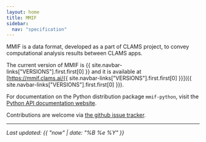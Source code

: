 ```yaml
---
layout: home
title: MMIF
sidebar:
  nav: "specification"
---
```


MMIF is a data format, developed as a part of CLAMS project, to convey computational analysis results between CLAMS apps. 

The current version of MMIF is {{ site.navbar-links["VERSIONS"].first.first[0] }} and it is available at [https://mmif.clams.ai/{{ site.navbar-links["VERSIONS"].first.first[0] }}]({{ site.navbar-links["VERSIONS"].first.first[0] }}).

For documentation on the Python distribution package `mmif-python`, visit the [Python API documentation website](https://clams.ai/mmif-python).

Contributions are welcome via [the github issue tracker](https://github.com/clamsproject/mmif/issues).

---

*Last updated: {{ "now" | date: "%B %e %Y" }}*


